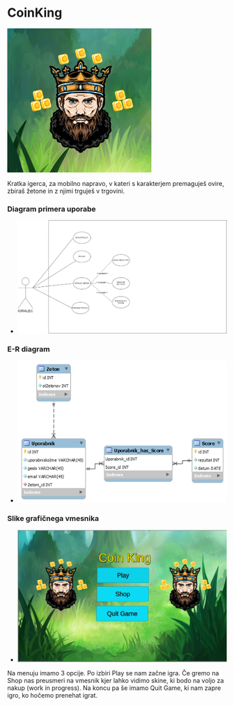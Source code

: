# CoinKing  
![alt text](4.png)

Kratka igerca, za mobilno napravo, v kateri s karakterjem premaguješ ovire, zbiraš žetone in z njimi trguješ v trgovini.

### Diagram primera uporabe

* ![alt text](1.png)

### E-R diagram 

 * ![alt text](2.png)

### Slike grafičnega vmesnika

* ![alt text](3.png)

Na menuju imamo 3 opcije. Po izbiri Play se nam začne igra. Če gremo na Shop nas preusmeri na vmesnik kjer lahko vidimo skine, ki bodo na voljo za nakup (work in progress). Na koncu pa še imamo Quit Game, ki nam zapre igro, ko hočemo prenehat igrat.

